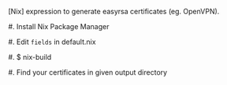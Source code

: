 [Nix] expression to generate easyrsa certificates (eg. OpenVPN).

#. Install Nix Package Manager

#. Edit `fields` in default.nix

#. $ nix-build

#. Find your certificates in given output directory
